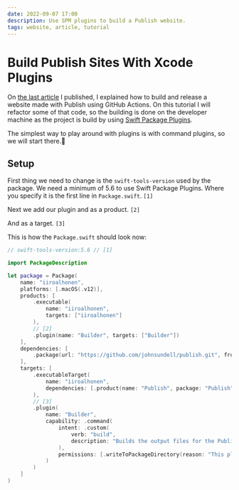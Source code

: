 ```yaml
---
date: 2022-09-07 17:00
description: Use SPM plugins to build a Publish website.
tags: website, article, tutorial
---
```

#  Build Publish Sites With Xcode Plugins

On [the last article](https://www.iiroalhonen.com/posts/publish-tutorial/) I published, I explained how to build and release a website made with Publish using GitHub Actions. On this tutorial I will refactor some of that code, so the building is done on the developer machine as the project is build by using [Swift Package Plugins](https://developer.apple.com/videos/play/wwdc2022/110359/).

The simplest way to play around with plugins is with command plugins, so we will start there.

## Setup

First thing we need to change is the `swift-tools-version` used by the package. We need a minimum of 5.6 to use Swift Package Plugins. Where you specify it is the first line in `Package.swift`. `[1]`

Next we add our plugin and as a product. `[2]`

And as a target. `[3]`

This is how the `Package.swift` should look now:

```swift
// swift-tools-version:5.6 // [1]

import PackageDescription

let package = Package(
    name: "iiroalhonen",
    platforms: [.macOS(.v12)],
    products: [
        .executable(
            name: "iiroalhonen",
            targets: ["iiroalhonen"]
        ),
        // [2]
        .plugin(name: "Builder", targets: ["Builder"])
    ],
    dependencies: [
        .package(url: "https://github.com/johnsundell/publish.git", from: "0.9.0")
    ],
    targets: [
        .executableTarget(
            name: "iiroalhonen",
            dependencies: [.product(name: "Publish", package: "Publish")]
        ),
        // [3]
        .plugin(
            name: "Builder",
            capability: .command(
                intent: .custom(
                    verb: "build",
                    description: "Builds the output files for the Publish website."
                ),
                permissions: [.writeToPackageDirectory(reason: "This plugin needs to create & replace files in the Output folder.")]
            )
        )
    ]
)
```
